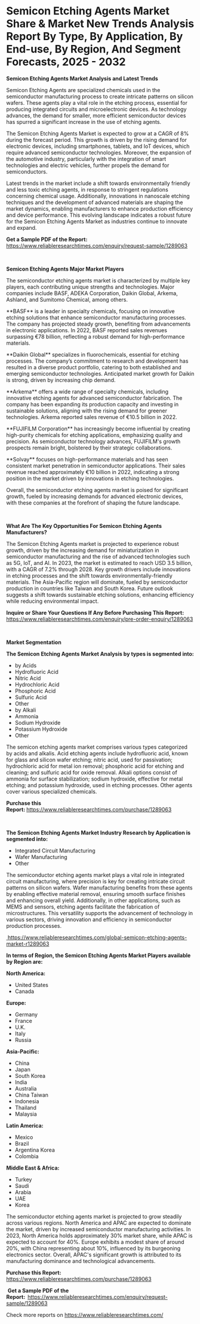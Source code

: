 <p><h1>Semicon Etching Agents Market Share & Market New Trends Analysis Report By Type, By Application, By End-use, By Region, And Segment Forecasts, 2025 - 2032</h1></p><p><strong>Semicon Etching Agents Market Analysis and Latest Trends</strong></p>
<p><p>Semicon Etching Agents are specialized chemicals used in the semiconductor manufacturing process to create intricate patterns on silicon wafers. These agents play a vital role in the etching process, essential for producing integrated circuits and microelectronic devices. As technology advances, the demand for smaller, more efficient semiconductor devices has spurred a significant increase in the use of etching agents.</p><p>The Semicon Etching Agents Market is expected to grow at a CAGR of 8% during the forecast period. This growth is driven by the rising demand for electronic devices, including smartphones, tablets, and IoT devices, which require advanced semiconductor technologies. Moreover, the expansion of the automotive industry, particularly with the integration of smart technologies and electric vehicles, further propels the demand for semiconductors.</p><p>Latest trends in the market include a shift towards environmentally friendly and less toxic etching agents, in response to stringent regulations concerning chemical usage. Additionally, innovations in nanoscale etching techniques and the development of advanced materials are shaping the market dynamics, enabling manufacturers to enhance production efficiency and device performance. This evolving landscape indicates a robust future for the Semicon Etching Agents Market as industries continue to innovate and expand.</p></p>
<p><strong>Get a Sample PDF of the Report:&nbsp;</strong> <a href="https://www.reliableresearchtimes.com/enquiry/request-sample/1289063?utm_campaign=3108&utm_medium=2&utm_source=Github&utm_content=ia&utm_term=29032025&utm_id=semicon-etching-agents">https://www.reliableresearchtimes.com/enquiry/request-sample/1289063</a></p>
<p>&nbsp;</p>
<p><strong>Semicon Etching Agents Major Market Players</strong></p>
<p><p>The semiconductor etching agents market is characterized by multiple key players, each contributing unique strengths and technologies. Major companies include BASF, ADEKA Corporation, Daikin Global, Arkema, Ashland, and Sumitomo Chemical, among others.</p><p>**BASF** is a leader in specialty chemicals, focusing on innovative etching solutions that enhance semiconductor manufacturing processes. The company has projected steady growth, benefiting from advancements in electronic applications. In 2022, BASF reported sales revenues surpassing €78 billion, reflecting a robust demand for high-performance materials.</p><p>**Daikin Global** specializes in fluorochemicals, essential for etching processes. The company’s commitment to research and development has resulted in a diverse product portfolio, catering to both established and emerging semiconductor technologies. Anticipated market growth for Daikin is strong, driven by increasing chip demand.</p><p>**Arkema** offers a wide range of specialty chemicals, including innovative etching agents for advanced semiconductor fabrication. The company has been expanding its production capacity and investing in sustainable solutions, aligning with the rising demand for greener technologies. Arkema reported sales revenue of €10.5 billion in 2022.</p><p>**FUJIFILM Corporation** has increasingly become influential by creating high-purity chemicals for etching applications, emphasizing quality and precision. As semiconductor technology advances, FUJIFILM's growth prospects remain bright, bolstered by their strategic collaborations.</p><p>**Solvay** focuses on high-performance materials and has seen consistent market penetration in semiconductor applications. Their sales revenue reached approximately €10 billion in 2022, indicating a strong position in the market driven by innovations in etching technologies.</p><p>Overall, the semiconductor etching agents market is poised for significant growth, fueled by increasing demands for advanced electronic devices, with these companies at the forefront of shaping the future landscape.</p></p>
<p>&nbsp;</p>
<p><strong>What Are The Key Opportunities For Semicon Etching Agents Manufacturers?</strong></p>
<p><p>The Semicon Etching Agents market is projected to experience robust growth, driven by the increasing demand for miniaturization in semiconductor manufacturing and the rise of advanced technologies such as 5G, IoT, and AI. In 2023, the market is estimated to reach USD 3.5 billion, with a CAGR of 7.2% through 2028. Key growth drivers include innovations in etching processes and the shift towards environmentally-friendly materials. The Asia-Pacific region will dominate, fueled by semiconductor production in countries like Taiwan and South Korea. Future outlook suggests a shift towards sustainable etching solutions, enhancing efficiency while reducing environmental impact.</p></p>
<p><strong>Inquire or Share Your Questions If Any Before Purchasing This Report:</strong> <a href="https://www.reliableresearchtimes.com/enquiry/pre-order-enquiry/1289063?utm_campaign=3108&utm_medium=2&utm_source=Github&utm_content=ia&utm_term=29032025&utm_id=semicon-etching-agents">https://www.reliableresearchtimes.com/enquiry/pre-order-enquiry/1289063</a></p>
<p>&nbsp;</p>
<p><strong>Market Segmentation</strong></p>
<p><strong>The Semicon Etching Agents Market Analysis by types is segmented into:</strong></p>
<p><ul><li>by Acids</li><li>Hydrofluoric Acid</li><li>Nitric Acid</li><li>Hydrochloric Acid</li><li>Phosphoric Acid</li><li>Sulfuric Acid</li><li>Other</li><li>by Alkali</li><li>Ammonia</li><li>Sodium Hydroxide</li><li>Potassium Hydroxide</li><li>Other</li></ul></p>
<p><p>The semicon etching agents market comprises various types categorized by acids and alkalis. Acid etching agents include hydrofluoric acid, known for glass and silicon wafer etching; nitric acid, used for passivation; hydrochloric acid for metal ion removal; phosphoric acid for etching and cleaning; and sulfuric acid for oxide removal. Alkali options consist of ammonia for surface stabilization; sodium hydroxide, effective for metal etching; and potassium hydroxide, used in etching processes. Other agents cover various specialized chemicals.</p></p>
<p><strong>Purchase this Report:&nbsp;</strong><a href="https://www.reliableresearchtimes.com/purchase/1289063?utm_campaign=3108&utm_medium=2&utm_source=Github&utm_content=ia&utm_term=29032025&utm_id=semicon-etching-agents">https://www.reliableresearchtimes.com/purchase/1289063</a></p>
<p>&nbsp;</p>
<p><strong>The Semicon Etching Agents Market Industry Research by Application is segmented into:</strong></p>
<p><ul><li>Integrated Circuit Manufacturing</li><li>Wafer Manufacturing</li><li>Other</li></ul></p>
<p><p>The semiconductor etching agents market plays a vital role in integrated circuit manufacturing, where precision is key for creating intricate circuit patterns on silicon wafers. Wafer manufacturing benefits from these agents by enabling effective material removal, ensuring smooth surface finishes and enhancing overall yield. Additionally, in other applications, such as MEMS and sensors, etching agents facilitate the fabrication of microstructures. This versatility supports the advancement of technology in various sectors, driving innovation and efficiency in semiconductor production processes.</p></p>
<p><a href="https://www.reliableresearchtimes.com/global-semicon-etching-agents-market-r1289063?utm_campaign=3108&utm_medium=2&utm_source=Github&utm_content=ia&utm_term=29032025&utm_id=semicon-etching-agents">&nbsp;https://www.reliableresearchtimes.com/global-semicon-etching-agents-market-r1289063</a></p>
<p><strong>In terms of Region, the Semicon Etching Agents Market Players available by Region are:</strong></p>
<p>
    <p> <strong> North America: </strong>
        <ul>
            <li>United States</li>
            <li>Canada</li>
        </ul>
        </p> 
    <p> <strong> Europe: </strong>
        <ul>
            <li>Germany</li>
            <li>France</li>
            <li>U.K.</li>
            <li>Italy</li>
            <li>Russia</li>
        </ul>
        </p> 
    <p> <strong> Asia-Pacific: </strong>
        <ul>
            <li>China</li>
            <li>Japan</li>
            <li>South Korea</li>
            <li>India</li>
            <li>Australia</li>
            <li>China Taiwan</li>
            <li>Indonesia</li>
            <li>Thailand</li>
            <li>Malaysia</li>
        </ul>
        </p> 
    <p> <strong> Latin America: </strong>
        <ul>
            <li>Mexico</li>
            <li>Brazil</li>
            <li>Argentina Korea</li>
            <li>Colombia</li>
        </ul>
        </p> 
    <p> <strong> Middle East & Africa: </strong>
        <ul>
            <li>Turkey</li>
            <li>Saudi</li>
            <li>Arabia</li>
            <li>UAE</li>
            <li>Korea</li>
        </ul>
    </p>
    </p>
<p><p>The semiconductor etching agents market is projected to grow steadily across various regions. North America and APAC are expected to dominate the market, driven by increased semiconductor manufacturing activities. In 2023, North America holds approximately 30% market share, while APAC is expected to account for 40%. Europe exhibits a modest share of around 20%, with China representing about 10%, influenced by its burgeoning electronics sector. Overall, APAC's significant growth is attributed to its manufacturing dominance and technological advancements.</p></p>
<p><strong>Purchase this Report: </strong><a href="https://www.reliableresearchtimes.com/purchase/1289063?utm_campaign=3108&utm_medium=2&utm_source=Github&utm_content=ia&utm_term=29032025&utm_id=semicon-etching-agents">https://www.reliableresearchtimes.com/purchase/1289063</a></p>
<p>&nbsp;<strong>Get a Sample PDF of the Report:&nbsp;&nbsp;</strong><a href="https://www.reliableresearchtimes.com/enquiry/request-sample/1289063?utm_campaign=3108&utm_medium=2&utm_source=Github&utm_content=ia&utm_term=29032025&utm_id=semicon-etching-agents">https://www.reliableresearchtimes.com/enquiry/request-sample/1289063</a></p>
<p><strong></strong></p>
<p>Check more reports on <a href="https://www.reliableresearchtimes.com/?utm_campaign=3108&utm_medium=2&utm_source=Github&utm_content=ia&utm_term=29032025&utm_id=semicon-etching-agents">https://www.reliableresearchtimes.com/</a></p>